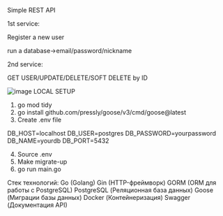 Simple REST API

1st service:

Register a new user

run a database->email/password/nickname

2nd service:

GET USER/UPDATE/DELETE/SOFT DELETE by ID

![image](https://github.com/user-attachments/assets/b8ca5ad1-7487-4442-a9b4-eeefce8b11c3)
LOCAL SETUP
1.  go mod tidy
2.  go install github.com/pressly/goose/v3/cmd/goose@latest
3.  Create .env file

DB_HOST=localhost
DB_USER=postgres
DB_PASSWORD=yourpassword
DB_NAME=yourdb
DB_PORT=5432

4.  Source .env
5.  Make migrate-up
6.  go run main.go

Стек технологий:
Go (Golang)
Gin (HTTP-фреймворк)
GORM (ORM для работы с PostgreSQL)
PostgreSQL (Реляционная база данных)
Goose (Миграции базы данных)
Docker (Контейнеризация)
Swagger (Документация API)

